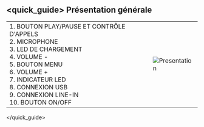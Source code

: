 ## <quick_guide> Présentation générale

|  |  |
|:-------|:-------|
|1.	BOUTON PLAY/PAUSE ET CONTRÔLE D'APPELS <br> 2.	MICROPHONE <br> 3.	LED DE CHARGEMENT <br> 4. VOLUME - <br> 5.	BOUTON MENU <br> 6. VOLUME +	<br> 7.	INDICATEUR LED <br> 8. CONNEXION USB <br> 9.	CONNEXION LINE-IN <br> 10. BOUTON ON/OFF|![Presentation](http://static.energysistem.com/images/manuals/39974/53986112e4667.jpg)|
</quick_guide>
